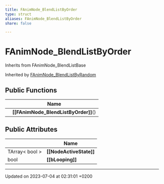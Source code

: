 ```yaml
---
title: FAnimNode_BlendListByOrder
type: struct
aliases: FAnimNode_BlendListByOrder
share: false

---
```


# FAnimNode_BlendListByOrder





Inherits from FAnimNode_BlendListBase

Inherited by [FAnimNode_BlendListByRandom](/docs/SDK/Source/Classes/structFAnimNode__BlendListByRandom.md)

## Public Functions

|                | Name           |
| -------------- | -------------- |
| | **[[FAnimNode_BlendListByOrder]]**() |

## Public Attributes

|                | Name           |
| -------------- | -------------- |
| TArray< bool > | **[[NodeActiveState]]**  |
| bool | **[[bLooping]]**  |

-------------------------------

Updated on 2023-07-04 at 02:31:01 +0200